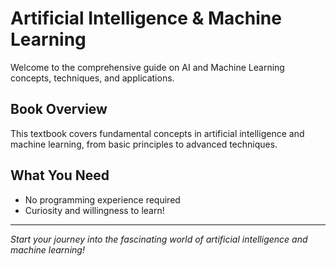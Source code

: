 # Artificial Intelligence & Machine Learning

Welcome to the comprehensive guide on AI and Machine Learning concepts, techniques, and applications.

## Book Overview

This textbook covers fundamental concepts in artificial intelligence and machine learning, from basic principles to advanced techniques.  

## What You Need

- No programming experience required
- Curiosity and willingness to learn!

---

*Start your journey into the fascinating world of artificial intelligence and machine learning!*

